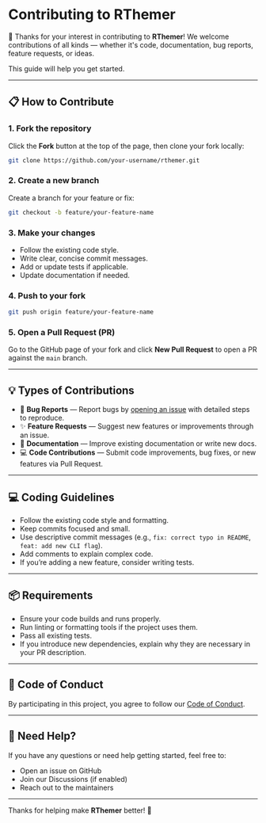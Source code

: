 # Contributing to RThemer

🎉 Thanks for your interest in contributing to **RThemer**! We welcome contributions of all kinds — whether it's code, documentation, bug reports, feature requests, or ideas.

This guide will help you get started.

---

## 📋 How to Contribute

### 1. Fork the repository

Click the **Fork** button at the top of the page, then clone your fork locally:

```bash
git clone https://github.com/your-username/rthemer.git
````

### 2. Create a new branch

Create a branch for your feature or fix:

```bash
git checkout -b feature/your-feature-name
```

### 3. Make your changes

* Follow the existing code style.
* Write clear, concise commit messages.
* Add or update tests if applicable.
* Update documentation if needed.

### 4. Push to your fork

```bash
git push origin feature/your-feature-name
```

### 5. Open a Pull Request (PR)

Go to the GitHub page of your fork and click **New Pull Request** to open a PR against the `main` branch.

---

## 💡 Types of Contributions

* 🐛 **Bug Reports** — Report bugs by [opening an issue](https://github.com/redline-team/rthemer/issues) with detailed steps to reproduce.
* ✨ **Feature Requests** — Suggest new features or improvements through an issue.
* 📄 **Documentation** — Improve existing documentation or write new docs.
* 💻 **Code Contributions** — Submit code improvements, bug fixes, or new features via Pull Request.

---

## 💻 Coding Guidelines

* Follow the existing code style and formatting.
* Keep commits focused and small.
* Use descriptive commit messages (e.g., `fix: correct typo in README`, `feat: add new CLI flag`).
* Add comments to explain complex code.
* If you’re adding a new feature, consider writing tests.

---

## 📦 Requirements

* Ensure your code builds and runs properly.
* Run linting or formatting tools if the project uses them.
* Pass all existing tests.
* If you introduce new dependencies, explain why they are necessary in your PR description.

---

## 🙏 Code of Conduct

By participating in this project, you agree to follow our [Code of Conduct](CODE_OF_CONDUCT.md).

---

## 🤝 Need Help?

If you have any questions or need help getting started, feel free to:

* Open an issue on GitHub
* Join our Discussions (if enabled)
* Reach out to the maintainers

---

Thanks for helping make **RThemer** better! 🚀
